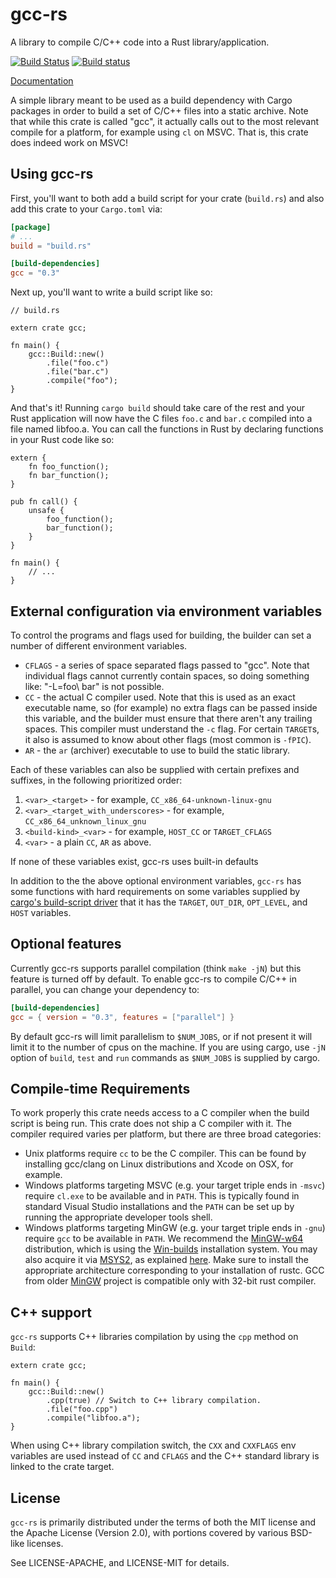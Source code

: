 # gcc-rs

A library to compile C/C++ code into a Rust library/application.

[![Build Status](https://travis-ci.org/alexcrichton/gcc-rs.svg?branch=master)](https://travis-ci.org/alexcrichton/gcc-rs)
[![Build status](https://ci.appveyor.com/api/projects/status/onu270iw98h81nwv?svg=true)](https://ci.appveyor.com/project/alexcrichton/gcc-rs)

[Documentation](https://docs.rs/gcc)

A simple library meant to be used as a build dependency with Cargo packages in
order to build a set of C/C++ files into a static archive. Note that while this
crate is called "gcc", it actually calls out to the most relevant compile for
a platform, for example using `cl` on MSVC. That is, this crate does indeed work
on MSVC!

## Using gcc-rs

First, you'll want to both add a build script for your crate (`build.rs`) and
also add this crate to your `Cargo.toml` via:

```toml
[package]
# ...
build = "build.rs"

[build-dependencies]
gcc = "0.3"
```

Next up, you'll want to write a build script like so:

```rust,no_run
// build.rs

extern crate gcc;

fn main() {
    gcc::Build::new()
        .file("foo.c")
        .file("bar.c")
        .compile("foo");
}
```

And that's it! Running `cargo build` should take care of the rest and your Rust
application will now have the C files `foo.c` and `bar.c` compiled into a file
named libfoo.a. You can call the functions in Rust by declaring functions in
your Rust code like so:

```
extern {
    fn foo_function();
    fn bar_function();
}

pub fn call() {
    unsafe {
        foo_function();
        bar_function();
    }
}

fn main() {
    // ...
}
```

## External configuration via environment variables

To control the programs and flags used for building, the builder can set a
number of different environment variables.

* `CFLAGS` - a series of space separated flags passed to "gcc". Note that
             individual flags cannot currently contain spaces, so doing
             something like: "-L=foo\ bar" is not possible.
* `CC` - the actual C compiler used. Note that this is used as an exact
         executable name, so (for example) no extra flags can be passed inside
         this variable, and the builder must ensure that there aren't any
         trailing spaces. This compiler must understand the `-c` flag. For
         certain `TARGET`s, it also is assumed to know about other flags (most
         common is `-fPIC`).
* `AR` - the `ar` (archiver) executable to use to build the static library.

Each of these variables can also be supplied with certain prefixes and suffixes,
in the following prioritized order:

1. `<var>_<target>` - for example, `CC_x86_64-unknown-linux-gnu`
2. `<var>_<target_with_underscores>` - for example, `CC_x86_64_unknown_linux_gnu`
3. `<build-kind>_<var>` - for example, `HOST_CC` or `TARGET_CFLAGS`
4. `<var>` - a plain `CC`, `AR` as above.

If none of these variables exist, gcc-rs uses built-in defaults

In addition to the the above optional environment variables, `gcc-rs` has some
functions with hard requirements on some variables supplied by [cargo's
build-script driver][cargo] that it has the `TARGET`, `OUT_DIR`, `OPT_LEVEL`,
and `HOST` variables.

[cargo]: http://doc.crates.io/build-script.html#inputs-to-the-build-script

## Optional features

Currently gcc-rs supports parallel compilation (think `make -jN`) but this
feature is turned off by default. To enable gcc-rs to compile C/C++ in parallel,
you can change your dependency to:

```toml
[build-dependencies]
gcc = { version = "0.3", features = ["parallel"] }
```

By default gcc-rs will limit parallelism to `$NUM_JOBS`, or if not present it
will limit it to the number of cpus on the machine. If you are using cargo,
use `-jN` option of `build`, `test` and `run` commands as `$NUM_JOBS`
is supplied by cargo.

## Compile-time Requirements

To work properly this crate needs access to a C compiler when the build script
is being run. This crate does not ship a C compiler with it. The compiler
required varies per platform, but there are three broad categories:

* Unix platforms require `cc` to be the C compiler. This can be found by
  installing gcc/clang on Linux distributions and Xcode on OSX, for example.
* Windows platforms targeting MSVC (e.g. your target triple ends in `-msvc`)
  require `cl.exe` to be available and in `PATH`. This is typically found in
  standard Visual Studio installations and the `PATH` can be set up by running
  the appropriate developer tools shell.
* Windows platforms targeting MinGW (e.g. your target triple ends in `-gnu`)
  require `gcc` to be available in `PATH`. We recommend the
  [MinGW-w64](http://mingw-w64.org) distribution, which is using the
  [Win-builds](http://win-builds.org) installation system.
  You may also acquire it via
  [MSYS2](http://msys2.github.io), as explained [here][msys2-help].  Make sure
  to install the appropriate architecture corresponding to your installation of
  rustc. GCC from older [MinGW](http://www.mingw.org) project is compatible
  only with 32-bit rust compiler.

[msys2-help]: http://github.com/rust-lang/rust#building-on-windows

## C++ support

`gcc-rs` supports C++ libraries compilation by using the `cpp` method on
`Build`:

```rust,no_run
extern crate gcc;

fn main() {
    gcc::Build::new()
        .cpp(true) // Switch to C++ library compilation.
        .file("foo.cpp")
        .compile("libfoo.a");
}
```

When using C++ library compilation switch, the `CXX` and `CXXFLAGS` env
variables are used instead of `CC` and `CFLAGS` and the C++ standard library is
linked to the crate target.

## License

`gcc-rs` is primarily distributed under the terms of both the MIT license and
the Apache License (Version 2.0), with portions covered by various BSD-like
licenses.

See LICENSE-APACHE, and LICENSE-MIT for details.

